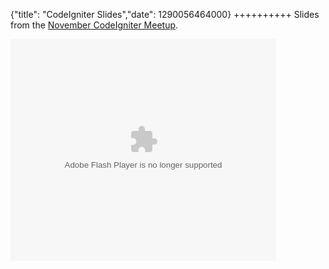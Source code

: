 {"title": "CodeIgniter Slides","date": 1290056464000}
++++++++++
Slides from the [November CodeIgniter Meetup](http://www.meetup.com/codeigniter/events/15002431/).

<div style="width:425px" id="__ss_5818436"><object id="__sse5818436" width="425" height="355"><param name="movie" value="http://static.slidesharecdn.com/swf/ssplayer2.swf?doc=codeigniter-101117225109-phpapp02&stripped_title=code-igniter-5818436&userName=joshkehn" /><param name="allowFullScreen" value="true"/><param name="allowScriptAccess" value="always"/><embed name="__sse5818436" src="http://static.slidesharecdn.com/swf/ssplayer2.swf?doc=codeigniter-101117225109-phpapp02&stripped_title=code-igniter-5818436&userName=joshkehn" type="application/x-shockwave-flash" allowscriptaccess="always" allowfullscreen="true" width="425" height="355"></embed></object></div>